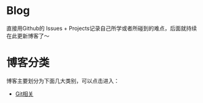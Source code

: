 # Blog
直接用Github的 Issues + Projects记录自己所学或者所碰到的难点，后面就持续在此更新博客了～
# 博客分类
博客主要划分为下面几大类别，可以点击进入：

- [Git相关](/projects/1)
